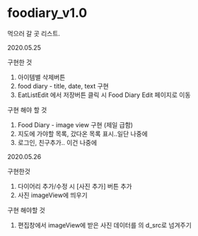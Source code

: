 # foodiary_v1.0
먹으러 갈 곳 리스트.
 
2020.05.25

구현한 것
1. 아이템별 삭제버튼
2. food diary - title, date, text 구현
3. EatListEdit 에서 저장버튼 클릭 시 Food Diary Edit 페이지로 이동

구현 해야 할 것
1. Food Diary - image view 구현 (제일 급함)
2. 지도에 가야할 목록, 갔다온 목록 표시..일단 나중에 
3. 로그인, 친구추가.. 이건 나중에

2020.05.26

구현한것
1. 다이어리 추가/수정 시 [사진 추가] 버튼 추가
2. 사진 imageView에 띄우기

구현 해야할 것
1. 편집창에서 imageView에 받은 사진 데이터를 <Diary>의 d_src로 넘겨주기
